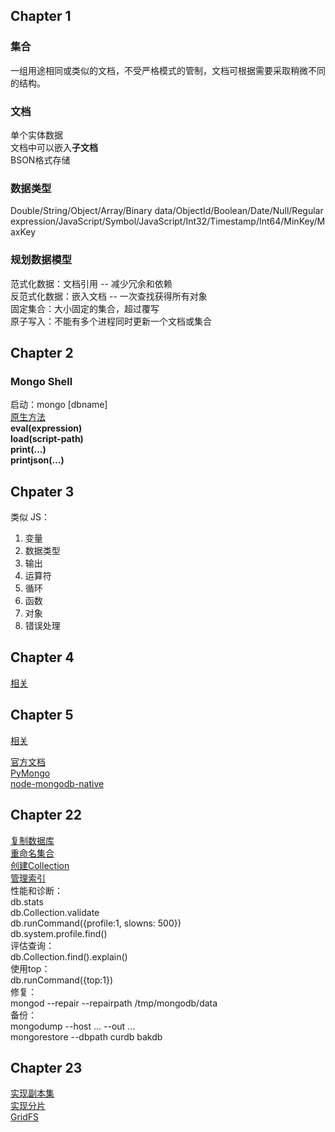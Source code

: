 ## Chapter 1  
### 集合  
一组用途相同或类似的文档，不受严格模式的管制，文档可根据需要采取稍微不同的结构。  
### 文档  
单个实体数据  
文档中可以嵌入**子文档**  
BSON格式存储  
### 数据类型  
Double/String/Object/Array/Binary data/ObjectId/Boolean/Date/Null/Regular expression/JavaScript/Symbol/JavaScript/Int32/Timestamp/Int64/MinKey/MaxKey  
### 规划数据模型  
范式化数据：文档引用 -- 减少冗余和依赖   
反范式化数据：嵌入文档 -- 一次查找获得所有对象  
固定集合：大小固定的集合，超过覆写  
原子写入：不能有多个进程同时更新一个文档或集合  

## Chapter 2  
### Mongo Shell  
启动：mongo [dbname]  
[原生方法](https://docs.mongodb.org/manual/reference/mongo-shell/)  
**eval(expression)**  
**load(script-path)**  
**print(...)**  
**printjson(...)**  

## Chpater 3    
类似 JS：
1. 变量  
2. 数据类型  
3. 输出  
4. 运算符  
5. 循环  
6. 函数  
7. 对象  
8. 错误处理  

## Chapter 4  
[相关](https://docs.mongodb.org/manual/reference/command/nav-user-management/)  

## Chapter 5  
[相关](https://docs.mongodb.org/manual/reference/command/)  

[官方文档](https://docs.mongodb.org/manual/mongo/)  
[PyMongo](https://api.mongodb.org/python/current/)  
[node-mongodb-native](https://github.com/mongodb/node-mongodb-native)  

## Chapter 22  
[复制数据库](https://docs.mongodb.org/manual/reference/method/db.copyDatabase/)  
[重命名集合](https://docs.mongodb.org/manual/reference/command/renameCollection/)  
[创建Collection](https://docs.mongodb.org/manual/reference/method/db.createCollection/)  
[管理索引]()  
性能和诊断：  
db.stats  
db.Collection.validate  
db.runCommand({profile:1, slowns: 500})  
db.system.profile.find()  
评估查询：  
db.Collection.find().explain()  
使用top：  
db.runCommand({top:1})  
修复：  
mongod --repair --repairpath /tmp/mongodb/data  
备份：  
mongodump --host ... --out ...  
mongorestore --dbpath curdb bakdb  

## Chapter 23  
[实现副本集](http://www.codeceo.com/article/mongodb-config.html)  
[实现分片](http://www.codeceo.com/article/mongodb-sharding.html)  
[GridFS](http://docs.mongodb.org/manual/core/gridfs)  




